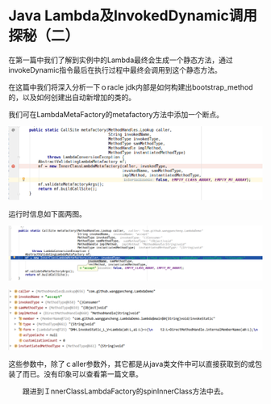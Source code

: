 # Java Lambda及InvokedDynamic调用探秘（二）

在第一篇中我们了解到实例中的Lambda最终会生成一个静态方法，通过invokeDynamic指令最后在执行过程中最终会调用到这个静态方法。

在这篇中我们将深入分析一下ｏracle jdk内部是如何构建出bootstrap\_method的，以及如何创建出自动新增加的类的。

我们可在LambdaMetaFactory的metafactory方法中添加一个断点。

![](/assets/metafactory断点.png)

运行时信息如下面两图。

![](/assets/metafactory运行参数信息.png)

![](/assets/metafactory执行时参数信息2.png)

这些参数中，除了ｃaller参数外，其它都是从java类文件中可以直接获取到的或包装了而已。没有印象可以查看第一篇文章。

　　跟进到ＩnnerClassLambdaFactory的spinInnerClass方法中去。



